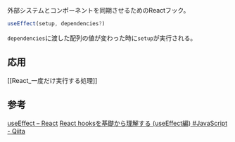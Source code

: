 外部システムとコンポーネントを同期させるためのReactフック。
```jsx
useEffect(setup, dependencies?)
```

`dependencies`に渡した配列の値が変わった時に`setup`が実行される。

## 応用
[[React_一度だけ実行する処理]]

## 参考
[useEffect – React](https://ja.react.dev/reference/react/useEffect#usage)
[React hooksを基礎から理解する (useEffect編) #JavaScript - Qiita](https://qiita.com/seira/items/e62890f11e91f6b9653f)
